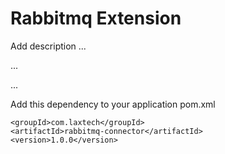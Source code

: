 # Rabbitmq Extension

Add description ...


...


...


Add this dependency to your application pom.xml

```
<groupId>com.laxtech</groupId>
<artifactId>rabbitmq-connector</artifactId>
<version>1.0.0</version>
```

